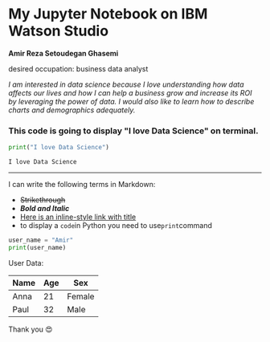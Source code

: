 # My Jupyter Notebook on IBM Watson Studio

**Amir Reza Setoudegan Ghasemi** 

desired occupation: business data analyst

*I am interested in data science because I love understanding how data affects our lives and how I can help a business grow and increase its ROI by leveraging the power of data. I would also like to learn how to describe charts and demographics adequately.*

### This code is going to display "I love Data Science" on terminal.


```python
print("I love Data Science")
```

    I love Data Science


*** 

I can write the following terms in Markdown: 


 + ~~Strikethrough~~
 + __*Bold and Italic*__
 + [Here is an inline-style link with title](https://ibm.com, "IBM")
 + to display a `code`in Python you need to use`print`command
 
```python
user_name = "Amir"
print(user_name)
``` 

User Data: 

Name | Age | Sex 
--- | --- | --- 
Anna | 21 | Female 
Paul | 32 | Male

Thank you 😍
 



```python

```

